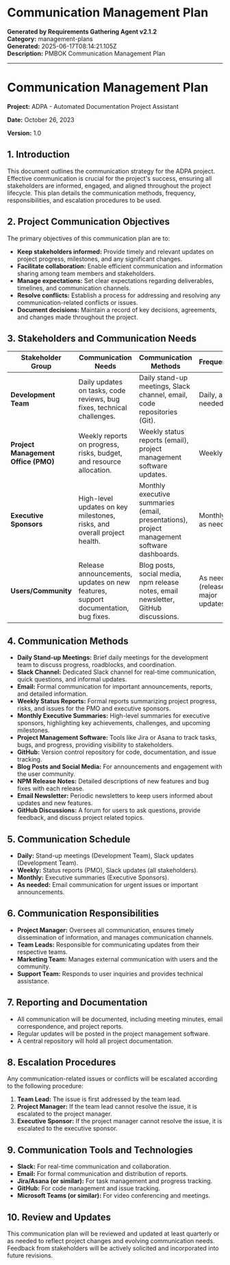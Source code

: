 # Communication Management Plan

**Generated by Requirements Gathering Agent v2.1.2**  
**Category:** management-plans  
**Generated:** 2025-06-17T08:14:21.105Z  
**Description:** PMBOK Communication Management Plan

---

# Communication Management Plan

**Project:** ADPA - Automated Documentation Project Assistant

**Date:** October 26, 2023

**Version:** 1.0


## 1. Introduction

This document outlines the communication strategy for the ADPA project.  Effective communication is crucial for the project's success, ensuring all stakeholders are informed, engaged, and aligned throughout the project lifecycle.  This plan details the communication methods, frequency, responsibilities, and escalation procedures to be used.


## 2. Project Communication Objectives

The primary objectives of this communication plan are to:

* **Keep stakeholders informed:** Provide timely and relevant updates on project progress, milestones, and any significant changes.
* **Facilitate collaboration:**  Enable efficient communication and information sharing among team members and stakeholders.
* **Manage expectations:**  Set clear expectations regarding deliverables, timelines, and communication channels.
* **Resolve conflicts:** Establish a process for addressing and resolving any communication-related conflicts or issues.
* **Document decisions:** Maintain a record of key decisions, agreements, and changes made throughout the project.


## 3. Stakeholders and Communication Needs

| Stakeholder Group          | Communication Needs                                                                     | Communication Methods                                                              | Frequency                               | Responsible Party             |
|---------------------------|-----------------------------------------------------------------------------------------|------------------------------------------------------------------------------------|--------------------------------------|------------------------------|
| **Development Team**       | Daily updates on tasks, code reviews, bug fixes, technical challenges.                | Daily stand-up meetings, Slack channel, email, code repositories (Git).             | Daily, as needed                       | Project Manager, Team Leads     |
| **Project Management Office (PMO)** | Weekly reports on progress, risks, budget, and resource allocation.                  | Weekly status reports (email), project management software updates.              | Weekly                               | Project Manager               |
| **Executive Sponsors**      | High-level updates on key milestones, risks, and overall project health.             | Monthly executive summaries (email, presentations), project management software dashboards. | Monthly, as needed                    | Project Manager               |
| **Users/Community**       | Release announcements, updates on new features, support documentation, bug fixes.     | Blog posts, social media, npm release notes, email newsletter, GitHub discussions. | As needed (releases, major updates) | Marketing, Support team, Dev Team |


## 4. Communication Methods

* **Daily Stand-up Meetings:** Brief daily meetings for the development team to discuss progress, roadblocks, and coordination.
* **Slack Channel:** Dedicated Slack channel for real-time communication, quick questions, and informal updates.
* **Email:** Formal communication for important announcements, reports, and detailed information.
* **Weekly Status Reports:** Formal reports summarizing project progress, risks, and issues for the PMO and executive sponsors.
* **Monthly Executive Summaries:** High-level summaries for executive sponsors, highlighting key achievements, challenges, and upcoming milestones.
* **Project Management Software:** Tools like Jira or Asana to track tasks, bugs, and progress, providing visibility to stakeholders.
* **GitHub:**  Version control repository for code, documentation, and issue tracking.
* **Blog Posts and Social Media:** For announcements and engagement with the user community.
* **NPM Release Notes:**  Detailed descriptions of new features and bug fixes with each release.
* **Email Newsletter:** Periodic newsletters to keep users informed about updates and new features.
* **GitHub Discussions:** A forum for users to ask questions, provide feedback, and discuss project related topics.


## 5. Communication Schedule

* **Daily:** Stand-up meetings (Development Team), Slack updates (Development Team).
* **Weekly:** Status reports (PMO), Slack updates (all stakeholders).
* **Monthly:** Executive summaries (Executive Sponsors).
* **As needed:** Email communication for urgent issues or important announcements.


## 6. Communication Responsibilities

* **Project Manager:** Oversees all communication, ensures timely dissemination of information, and manages communication channels.
* **Team Leads:** Responsible for communicating updates from their respective teams.
* **Marketing Team:** Manages external communication with users and the community.
* **Support Team:** Responds to user inquiries and provides technical assistance.


## 7. Reporting and Documentation

* All communication will be documented, including meeting minutes, email correspondence, and project reports.
* Regular updates will be posted in the project management software.
* A central repository will hold all project documentation.


## 8. Escalation Procedures

Any communication-related issues or conflicts will be escalated according to the following procedure:

1. **Team Lead:** The issue is first addressed by the team lead.
2. **Project Manager:** If the team lead cannot resolve the issue, it is escalated to the project manager.
3. **Executive Sponsor:** If the project manager cannot resolve the issue, it is escalated to the executive sponsor.


## 9. Communication Tools and Technologies

* **Slack:** For real-time communication and collaboration.
* **Email:** For formal communication and distribution of reports.
* **Jira/Asana (or similar):** For task management and progress tracking.
* **GitHub:** For code management and issue tracking.
* **Microsoft Teams (or similar):** For video conferencing and meetings.


## 10. Review and Updates

This communication plan will be reviewed and updated at least quarterly or as needed to reflect project changes and evolving communication needs.  Feedback from stakeholders will be actively solicited and incorporated into future revisions.
